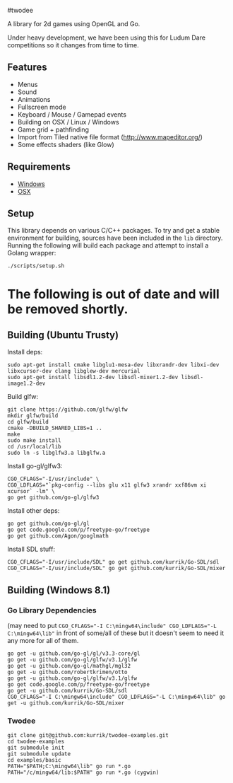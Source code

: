#twodee

A library for 2d games using OpenGL and Go.

Under heavy development, we have been using this for Ludum Dare competitions
so it changes from time to time.

## Features

 - Menus
 - Sound
 - Animations
 - Fullscreen mode
 - Keyboard / Mouse / Gamepad events
 - Building on OSX / Linux / Windows
 - Game grid + pathfinding
 - Import from Tiled native file format (http://www.mapeditor.org/)
 - Some effects shaders (like Glow)

## Requirements

 - [Windows](docs/requirements_win.md)
 - [OSX](docs/requirements_osx.md)

## Setup

This library depends on various C/C++ packages.  To try and get a stable
environment for building, sources have been included in the `lib` directory.
Running the following will build each package and attempt to install a
Golang wrapper:

    ./scripts/setup.sh


# The following is out of date and will be removed shortly.

## Building (Ubuntu Trusty)

Install deps:

    sudo apt-get install cmake libglu1-mesa-dev libxrandr-dev libxi-dev libxcursor-dev clang libglew-dev mercurial
    sudo apt-get install libsdl1.2-dev libsdl-mixer1.2-dev libsdl-image1.2-dev

Build glfw:

    git clone https://github.com/glfw/glfw
    mkdir glfw/build
    cd glfw/build
    cmake -DBUILD_SHARED_LIBS=1 ..
    make
    sudo make install
    cd /usr/local/lib
    sudo ln -s libglfw3.a libglfw.a

Install go-gl/glfw3:

    CGO_CFLAGS="-I/usr/include" \
    CGO_LDFLAGS="`pkg-config --libs glu x11 glfw3 xrandr xxf86vm xi xcursor` -lm" \
    go get github.com/go-gl/glfw3

Install other deps:

    go get github.com/go-gl/gl
    go get code.google.com/p/freetype-go/freetype
    go get github.com/Agon/googlmath

Install SDL stuff:

    CGO_CFLAGS="-I/usr/include/SDL" go get github.com/kurrik/Go-SDL/sdl
    CGO_CFLAGS="-I/usr/include/SDL" go get github.com/kurrik/Go-SDL/mixer

## Building (Windows 8.1)

### Go Library Dependencies
(may need to put `CGO_CFLAGS="-I C:\mingw64\include" CGO_LDFLAGS="-L C:\mingw64\lib"` in front of some/all of these but it doesn't seem to need it any more for all of them.

    go get -u github.com/go-gl/gl/v3.3-core/gl
    go get -u github.com/go-gl/glfw/v3.1/glfw
    go get -u github.com/go-gl/mathgl/mgl32
    go get -u github.com/robertkrimen/otto
    go get -u github.com/go-gl/glfw/v3.1/glfw
    go get code.google.com/p/freetype-go/freetype
    go get -u github.com/kurrik/Go-SDL/sdl
    CGO_CFLAGS="-I C:\mingw64\include" CGO_LDFLAGS="-L C:\mingw64\lib" go get -u github.com/kurrik/Go-SDL/mixer

### Twodee

    git clone git@github.com:kurrik/twodee-examples.git
    cd twodee-examples
    git submodule init
    git submodule update
    cd examples/basic
    PATH="$PATH;C:\mingw64\lib" go run *.go
    PATH="/c/mingw64/lib:$PATH" go run *.go (cygwin)
